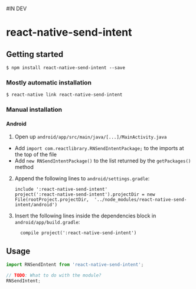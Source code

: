 #IN DEV

# react-native-send-intent

## Getting started

`$ npm install react-native-send-intent --save`

### Mostly automatic installation

`$ react-native link react-native-send-intent`

### Manual installation


#### Android

1. Open up `android/app/src/main/java/[...]/MainActivity.java`
  - Add `import com.reactlibrary.RNSendIntentPackage;` to the imports at the top of the file
  - Add `new RNSendIntentPackage()` to the list returned by the `getPackages()` method
2. Append the following lines to `android/settings.gradle`:
  	```
  	include ':react-native-send-intent'
  	project(':react-native-send-intent').projectDir = new File(rootProject.projectDir, 	'../node_modules/react-native-send-intent/android')
  	```
3. Insert the following lines inside the dependencies block in `android/app/build.gradle`:
  	```
      compile project(':react-native-send-intent')
  	```


## Usage
```javascript
import RNSendIntent from 'react-native-send-intent';

// TODO: What to do with the module?
RNSendIntent;
```
  
